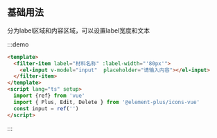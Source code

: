 ##  基础用法

分为label区域和内容区域，可以设置label宽度和文本


:::demo  

```html
<template>
  <filter-item label="材料名称" :label-width="'80px'">
    <el-input v-model="input"  placeholder="请输入内容"></el-input>
  </filter-item> 
</template>
<script lang="ts" setup>
  import {ref} from 'vue'
  import { Plus, Edit, Delete } from '@element-plus/icons-vue'
  const input = ref('')
</script>
```
:::